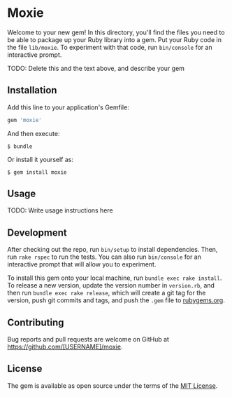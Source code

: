 # Moxie

Welcome to your new gem! In this directory, you'll find the files you need to be able to package up your Ruby library into a gem. Put your Ruby code in the file `lib/moxie`. To experiment with that code, run `bin/console` for an interactive prompt.

TODO: Delete this and the text above, and describe your gem

## Installation

Add this line to your application's Gemfile:

```ruby
gem 'moxie'
```

And then execute:

    $ bundle

Or install it yourself as:

    $ gem install moxie

## Usage

TODO: Write usage instructions here

## Development

After checking out the repo, run `bin/setup` to install dependencies. Then, run `rake rspec` to run the tests. You can also run `bin/console` for an interactive prompt that will allow you to experiment.

To install this gem onto your local machine, run `bundle exec rake install`. To release a new version, update the version number in `version.rb`, and then run `bundle exec rake release`, which will create a git tag for the version, push git commits and tags, and push the `.gem` file to [rubygems.org](https://rubygems.org).

## Contributing

Bug reports and pull requests are welcome on GitHub at https://github.com/[USERNAME]/moxie.


## License

The gem is available as open source under the terms of the [MIT License](http://opensource.org/licenses/MIT).

